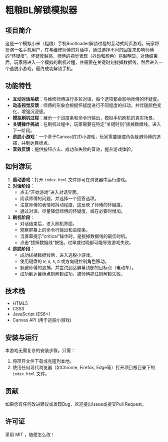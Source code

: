 # 粗粮BL解锁模拟器

## 项目简介

这是一个模拟小米（粗粮）手机Bootloader解锁过程的互动式网页游戏。玩家将扮演一名手机用户，在与维修师傅的对话中，通过选择不同的回答来影响师傅的“怀疑度”。怀疑度越高，师傅的视觉表现（抖动和颜色）将越明显。对话结束后，玩家将进入一个模拟的刷机过程，并需要在关键时刻拔掉数据线，然后进入一个逃脱小游戏，最终成功解锁手机。

## 功能特性

-   **互动对话系统**：与维修师傅进行多轮对话，每个选项都会影响师傅的怀疑度。
-   **动态视觉反馈**：师傅的形象会根据怀疑度进行不同程度的抖动，并伴随颜色变化，增强沉浸感。
-   **模拟刷机过程**：展示一个进度条和命令行输出，模拟手机刷机的真实场景。
-   **关键操作挑战**：在刷机过程中，玩家需要在特定“关键时刻”拔掉数据线，进入下一阶段。
-   **逃脱小游戏**：一个基于Canvas的2D小游戏，玩家需要操控角色躲避师傅的追捕，并到达目标点。
-   **音效反馈**：提供按钮点击、成功和失败的音效，提升游戏体验。

## 如何游玩

1.  **启动游戏**：打开 `index.html` 文件即可在浏览器中运行游戏。
2.  **对话阶段**：
    *   点击“开始游戏”进入对话界面。
    *   阅读师傅的问题，并选择一个回答选项。
    *   注意师傅的表情和抖动程度，这反映了师傅的怀疑度。
    *   通过对话，尽量降低师傅的怀疑度，或在必要时增加。
3.  **刷机阶段**：
    *   对话结束后，进入刷机界面。
    *   观察屏幕上的命令行输出和进度条。
    *   当屏幕提示“critical”操作时，是拔掉数据线的最佳时机。
    *   点击“拔掉数据线”按钮。过早或过晚都可能导致游戏失败。
4.  **逃脱阶段**：
    *   成功拔掉数据线后，进入逃脱小游戏。
    *   使用键盘的 `W`, `A`, `S`, `D` 或方向键控制角色移动。
    *   躲避师傅的追捕，并尝试到达屏幕顶部的目标点（电动车）。
    *   成功到达目标点则解锁成功，被师傅抓住则解锁失败。

## 技术栈

-   HTML5
-   CSS3
-   JavaScript (ES6+)
-   Canvas API (用于逃脱小游戏)

## 安装与运行

本游戏无需复杂的安装步骤。只需：

1.  将项目文件下载或克隆到本地。
2.  使用任何现代浏览器（如Chrome, Firefox, Edge等）打开项目根目录下的 `index.html` 文件。

## 贡献

如果您有任何改进建议或发现Bug，欢迎提出Issue或提交Pull Request。

## 许可证

采用 MIT ，随便怎么改！
